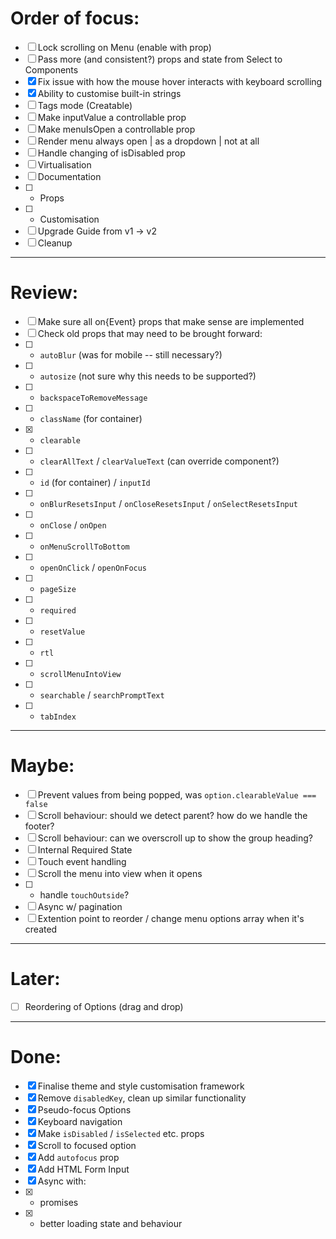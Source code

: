 # Order of focus:

* [ ] Lock scrolling on Menu (enable with prop)
* [ ] Pass more (and consistent?) props and state from Select to Components
* [x] Fix issue with how the mouse hover interacts with keyboard scrolling
* [x] Ability to customise built-in strings
* [ ] Tags mode (Creatable)
* [ ] Make inputValue a controllable prop
* [ ] Make menuIsOpen a controllable prop
* [ ] Render menu always open | as a dropdown | not at all
* [ ] Handle changing of isDisabled prop
* [ ] Virtualisation
* [ ] Documentation
* [ ] * Props
* [ ] * Customisation
* [ ] Upgrade Guide from v1 -> v2
* [ ] Cleanup

---

# Review:

* [ ] Make sure all on{Event} props that make sense are implemented
* [ ] Check old props that may need to be brought forward:
* [ ] * `autoBlur` (was for mobile -- still necessary?)
* [ ] * `autosize` (not sure why this needs to be supported?)
* [ ] * `backspaceToRemoveMessage`
* [ ] * `className` (for container)
* [x] * `clearable`
* [ ] * `clearAllText` / `clearValueText` (can override component?)
* [ ] * `id` (for container) / `inputId`
* [ ] * `onBlurResetsInput` / `onCloseResetsInput` / `onSelectResetsInput`
* [ ] * `onClose` / `onOpen`
* [ ] * `onMenuScrollToBottom`
* [ ] * `openOnClick` / `openOnFocus`
* [ ] * `pageSize`
* [ ] * `required`
* [ ] * `resetValue`
* [ ] * `rtl`
* [ ] * `scrollMenuIntoView`
* [ ] * `searchable` / `searchPromptText`
* [ ] * `tabIndex`

---

# Maybe:

* [ ] Prevent values from being popped, was `option.clearableValue === false`
* [ ] Scroll behaviour: should we detect parent? how do we handle the footer?
* [ ] Scroll behaviour: can we overscroll up to show the group heading?
* [ ] Internal Required State
* [ ] Touch event handling
* [ ] Scroll the menu into view when it opens
* [ ] * handle `touchOutside`?
* [ ] Async w/ pagination
* [ ] Extention point to reorder / change menu options array when it's created

---

# Later:

* [ ] Reordering of Options (drag and drop)

---

# Done:

* [x] Finalise theme and style customisation framework
* [x] Remove `disabledKey`, clean up similar functionality
* [x] Pseudo-focus Options
* [x] Keyboard navigation
* [x] Make `isDisabled` / `isSelected` etc. props
* [x] Scroll to focused option
* [x] Add `autofocus` prop
* [x] Add HTML Form Input
* [x] Async with:
* [x] * promises
* [x] * better loading state and behaviour
